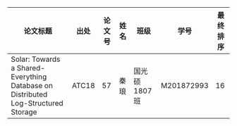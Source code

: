 
| 论文标题                                                   | 出处   | 论文号 | 姓名   |班级| 学号       | 最终排序 |
| ---------------------------------------------------------- | ------ | ------ | ------ |---|---------- | -------- |
| Solar: Towards a Shared-Everything Database on Distributed Log-Structured Storage | ATC18 |57 |秦琅 | 国光硕1807班|M201872993 | 16       |


